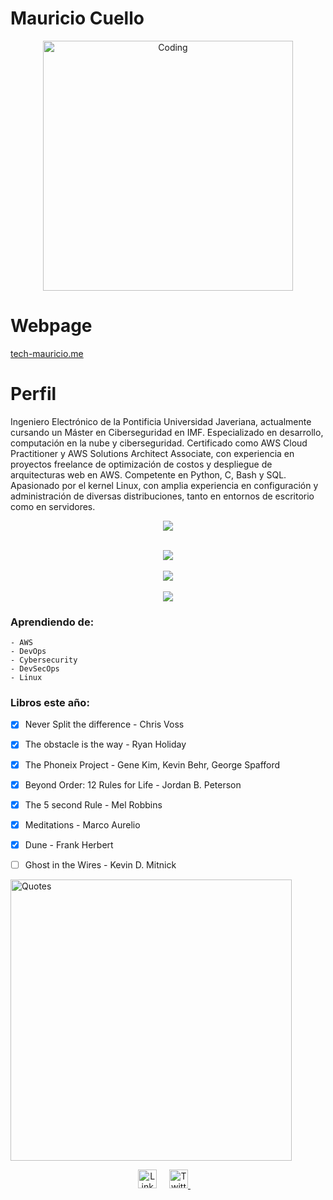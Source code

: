 # Mauricio Cuello

<p align="center">

  <img align="center" alt="Coding" width="400" src="https://res.cloudinary.com/practicaldev/image/fetch/s--sNXjzc6P--/c_limit%2Cf_auto%2Cfl_progressive%2Cq_66%2Cw_880/https://media1.tenor.com/images/0c34272909ee2a4db5606a014082312b/tenor.gif%3Fitemid%3D15828752">
<h1> Webpage </h1>
<a href="https://tech-mauricio.me">tech-mauricio.me</a>
  <h1>Perfil</h1>
  Ingeniero Electrónico de la Pontificia Universidad Javeriana, actualmente cursando un Máster en Ciberseguridad en IMF. Especializado en desarrollo, computación en la nube y ciberseguridad. Certificado como AWS Cloud Practitioner y AWS Solutions Architect Associate, con experiencia en proyectos freelance de optimización de costos y despliegue de arquitecturas web en AWS.
Competente en Python, C, Bash y SQL. Apasionado por el kernel Linux, con amplia experiencia en configuración y administración de diversas distribuciones, tanto en entornos de escritorio como en servidores.
</p>


<p></p>
<p align="center">
  <a href="https://skillicons.dev">
    <img src="https://skillicons.dev/icons?i=py,neovim,bash,git,aws,linux,c,terraform" />
  </a>
</p>

<p align="center">
  </br>
  
  <a href="https://git.io/streak-stats">
    <img src=https://streak-stats.demolab.com/?user=MauricioD13&&theme=tokyonight&&hide_border=true&card_width=495>
  </a>
   
  </br>
  </br>
  
  <a href="https://github.com/anuraghazra/github-readme-stats">
    <img src=https://github-readme-stats-git-masterrstaa-rickstaa.vercel.app/api/top-langs/?username=MauricioD13&hide_border=true&langs_count=5&show_icons=true&card_width=495&theme=tokyonight&hide=javascript,html,css>
  
  </br>
  </br>

  <a href="https://github.com/anuraghazra/github-readme-stats">
    <img src=https://github-readme-stats-git-masterrstaa-rickstaa.vercel.app/api?username=MauricioD13&hide_border=true&show_icons=true&theme=tokyonight&card_width=495 />
  </a>
    
</p>




### Aprendiendo de:

    - AWS
    - DevOps
    - Cybersecurity
    - DevSecOps
    - Linux

### Libros este año:
- [x] Never Split the difference - Chris Voss
- [x] The obstacle is the way - Ryan Holiday
- [x] The Phoneix Project - Gene Kim, Kevin Behr, George Spafford
- [x] Beyond Order: 12 Rules for Life - Jordan B. Peterson
- [x] The 5 second Rule - Mel Robbins
- [x] Meditations - Marco Aurelio
- [x] Dune - Frank Herbert
- [ ] Ghost in the Wires - Kevin D. Mitnick


<img width="450" align="center" alt="Quotes" src="https://quotes-github-readme.vercel.app/api?type=horizontal&theme=dark"/>


<p align="center">
    <!-- linkedin -->
    <a href="https://www.linkedin.com/in/mauricio-cuello-a1369b1b5/"><img src="https://cdn4.iconfinder.com/data/icons/social-messaging-ui-color-shapes-2-free/128/social-linkedin-circle-512.png" width="30px" alt="LinkedIn"></a> &nbsp; &nbsp;
    <!-- twitter -->
    <a href="https://twitter.com/mdavidcuello"><img src="https://webtus.net/wp-content/uploads/2016/05/Icon-Twitter.png" width="30px" alt="Twitter"> </a> &nbsp; &nbsp;
</p>

<!---
**MauricioD13/MauricioD13** is a ✨ _special_ ✨ repository because its `README.md` (this file) appears on your GitHub profile.

Here are some ideas to get you started:

- 🔭 I’m currently working on ...
- 🌱 I’m currently learning ...
- 👯 I’m looking to collaborate on ...
- 🤔 I’m looking for help with ...
- 💬 Ask me about ...
- 📫 How to reach me: ...
- 😄 Pronouns: ...
- ⚡ Fun fact: ...
-->

